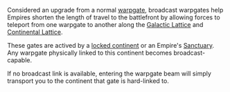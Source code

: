 Considered an upgrade from a normal [warpgate](../locations/Warpgate.md),
broadcast warpgates help Empires shorten the length of travel to the battlefront
by allowing forces to teleport from one warpgate to another along the
[Galactic Lattice](../terminology/Galactic_Lattice.md) and
[Continental Lattice](../terminology/Lattice.md).

These gates are actived by a [locked continent](../etc/Continental_lock.md) or an
Empire's [Sanctuary](../locations/Sanctuary.md). Any warpgate physically linked
to this continent becomes broadcast-capable.

If no broadcast link is available, entering the warpgate beam will simply
transport you to the continent that gate is hard-linked to.

<!--[Category:Game Items](../Category:Game_Items.md)-->
